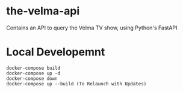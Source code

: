 # the-velma-api
Contains an API to query the Velma TV show, using Python's FastAPI

# Local Developemnt
```
docker-compose build
docker-compose up -d
docker-compose down
docker-compose up --build (To Relaunch with Updates)
```

